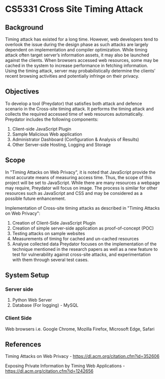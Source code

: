 # CS5331 Cross Site Timing Attack 

## Background 

Timing attack has existed for a long time. However, web developers tend to overlook the issue during the design phase as such attacks are largely dependent on implementation and compiler optimization. While timing attack often target server’s information assets, it may also be launched against the clients. When browsers accessed web resources, some may be cached in the system to increase performance in fetching information. Using the timing attack, server may probabilistically determine the clients’ recent browsing activities and potentially infringe on their privacy. 

## Objectives 
To develop a tool (Preydator) that satisfies both attack and defence scenario in the Cross-site timing attack. It performs the timing attack and collects the required accessed time of web resources automatically. 
Preydator includes the following components:
1.	Client-side JavaScript Plugin
2.	Sample Malicious Web application
3.	Administrator Dashboard (Configuration & Analysis of Results)
4.	Other Server-side Hosting, Logging and Storage


## Scope 
In "Timing Attacks on Web Privacy", it is noted that JavaScript provide the most accurate means of measuring access time. Thus, the scope of this project will be set to JavaScript. While there are many resources a webpage may require, Preydator will focus on image. The process is similar for other resources such as JavaScript and CSS and may be considered as a possible future enhancement. 

Implementation of Cross-site timing attacks as described in "Timing Attacks on Web Privacy":
1.	Creation of Client-Side JavaScript Plugin
2.	Creation of simple server-side application as proof-of-concept (POC)
3.	Testing attacks on sample websites
4.	Measurements of timing for cached and un-cached resources
5.	Analyse collected data
Preydator focuses on the implementation of the technique mentioned in the research papers as well as a new feature to test for vulnerability against cross-site attacks, and experimentation with them through several test cases.


## System Setup 

### Server side 
1. Python Web Server
2. Database (For logging) - MySQL

### Client Side 
Web browsers i.e. Google Chrome, Mozilla Firefox, Microsoft Edge, Safari 

## References 
Timing Attacks on Web Privacy - https://dl.acm.org/citation.cfm?id=352606

Exposing Private Information by Timing Web Applications - https://dl.acm.org/citation.cfm?id=1242656 
